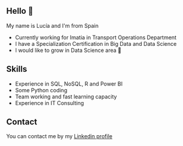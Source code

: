 ## Hello 👋

My name is Lucía and I'm from Spain 

- Currently working for Imatia in Transport Operations Department
- I have a Specialization Certification in Big Data and Data Science
- I would like to grow in Data Science area 🌱
	
## Skills

- Experience in SQL, NoSQL, R and Power BI
- Some Python coding
- Team working and fast learning capacity
- Experience in IT Consulting
	
## Contact

You can contact me by my [Linkedin profile](https://www.linkedin.com/in/luciapenapais/)

<!---
luciapenap/luciapenap is a ✨ special ✨ repository because its `README.md` (this file) appears on your GitHub profile.
You can click the Preview link to take a look at your changes.
--->
